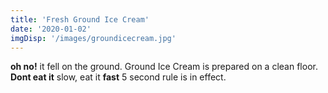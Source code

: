 ```yaml
---
title: 'Fresh Ground Ice Cream'
date: '2020-01-02'
imgDisp: '/images/groundicecream.jpg'
---
```


**oh no!** it fell on the ground. 
Ground Ice Cream is prepared on a clean floor.
**Dont eat it** slow, eat it **fast**
5 second rule is in effect.